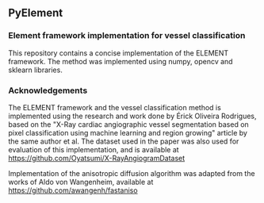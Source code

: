 ## PyElement


### Element framework implementation for vessel classification
This repository contains a concise implementation of the ELEMENT framework.
The method was implemented using numpy, opencv and sklearn libraries.

### Acknowledgements
The ELEMENT framework and the vessel classification method is implemented using
the research and work done by Érick Oliveira Rodrigues, based on the 
"X-Ray cardiac angiographic vessel segmentation based on pixel classification using machine learning and region growing" article
by the same author et al.
The dataset used in the paper was also used for evaluation of this implementation, and is available at https://github.com/Oyatsumi/X-RayAngiogramDataset

Implementation of the anisotropic diffusion algorithm was adapted from the works of Aldo von Wangenheim, available at https://github.com/awangenh/fastaniso

